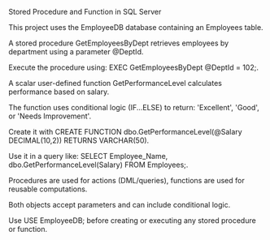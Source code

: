 Stored Procedure and Function in SQL Server

This project uses the EmployeeDB database containing an Employees table.

A stored procedure GetEmployeesByDept retrieves employees by department using a parameter @DeptId.

Execute the procedure using: EXEC GetEmployeesByDept @DeptId = 102;.

A scalar user-defined function GetPerformanceLevel calculates performance based on salary.

The function uses conditional logic (IF...ELSE) to return: 'Excellent', 'Good', or 'Needs Improvement'.

Create it with CREATE FUNCTION dbo.GetPerformanceLevel(@Salary DECIMAL(10,2)) RETURNS VARCHAR(50).

Use it in a query like: SELECT Employee_Name, dbo.GetPerformanceLevel(Salary) FROM Employees;.

Procedures are used for actions (DML/queries), functions are used for reusable computations.

Both objects accept parameters and can include conditional logic.

Use USE EmployeeDB; before creating or executing any stored procedure or function.

